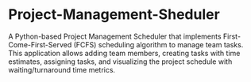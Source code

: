# Project-Management-Sheduler
A Python-based Project Management Scheduler that implements First-Come-First-Served (FCFS) scheduling algorithm to manage team tasks. This application allows adding team members, creating tasks with time estimates, assigning tasks, and visualizing the project schedule with waiting/turnaround time metrics.
